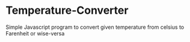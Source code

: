 # Temperature-Converter
Simple Javascript program to convert given temperature from celsius to Farenheit or wise-versa
